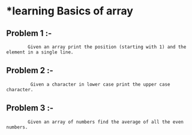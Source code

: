 #  *learning Basics of array 

## Problem 1 :-
            Given an array print the position (starting with 1) and the element in a single line.
   
## Problem 2 :- 
             Given a character in lower case print the upper case character.
   
## Problem 3 :- 
            Given an array of numbers find the average of all the even numbers.

